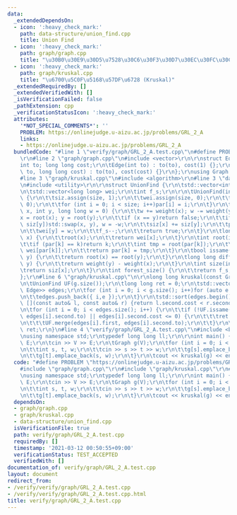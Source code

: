 ```yaml
---
data:
  _extendedDependsOn:
  - icon: ':heavy_check_mark:'
    path: data-structure/union_find.cpp
    title: Union Find
  - icon: ':heavy_check_mark:'
    path: graph/graph.cpp
    title: "\u30B0\u30E9\u30D5\u7528\u30C6\u30F3\u30D7\u30EC\u30FC\u30C8"
  - icon: ':heavy_check_mark:'
    path: graph/kruskal.cpp
    title: "\u6700\u5C0F\u5168\u57DF\u6728 (Kruskal)"
  _extendedRequiredBy: []
  _extendedVerifiedWith: []
  _isVerificationFailed: false
  _pathExtension: cpp
  _verificationStatusIcon: ':heavy_check_mark:'
  attributes:
    '*NOT_SPECIAL_COMMENTS*': ''
    PROBLEM: https://onlinejudge.u-aizu.ac.jp/problems/GRL_2_A
    links:
    - https://onlinejudge.u-aizu.ac.jp/problems/GRL_2_A
  bundledCode: "#line 1 \"verify/graph/GRL_2_A.test.cpp\"\n#define PROBLEM \"https://onlinejudge.u-aizu.ac.jp/problems/GRL_2_A\"\
    \r\n#line 2 \"graph/graph.cpp\"\n#include <vector>\r\n\r\nstruct Edge {\r\n\t\
    int to; long long cost;\r\n\tEdge(int to) : to(to), cost(1) {};\r\n\tEdge(int\
    \ to, long long cost) : to(to), cost(cost) {}\r\n};\r\nusing Graph = std::vector<std::vector<Edge>>;\n\
    #line 3 \"graph/kruskal.cpp\"\n#include <algorithm>\r\n#line 3 \"data-structure/union_find.cpp\"\
    \n#include <utility>\r\n\r\nstruct UnionFind {\r\n\tstd::vector<int> siz, par;\r\
    \n\tstd::vector<long long> wei;\r\n\tint f_s;\r\n\r\n\tUnionFind(int size) : f_s(size)\
    \ {\r\n\t\tsiz.assign(size, 1);\r\n\t\twei.assign(size, 0);\r\n\t\tpar.assign(size,\
    \ 0);\r\n\t\tfor (int i = 0; i < size; i++)par[i] = i;\r\n\t}\r\n\tbool merge(int\
    \ x, int y, long long w = 0) {\r\n\t\tw += weight(x); w -= weight(y);\r\n\t\t\
    x = root(x); y = root(y);\r\n\t\tif (x == y)return false;\r\n\t\tif (siz[x] <\
    \ siz[y])std::swap(x, y), w = -w;\r\n\t\tsiz[x] += siz[y];\r\n\t\tpar[y] = x;\r\
    \n\t\twei[y] = w;\r\n\t\tf_s--;\r\n\t\treturn true;\r\n\t}\r\n\tlong long weight(int\
    \ x) {\r\n\t\troot(x);\r\n\t\treturn wei[x];\r\n\t}\r\n\tint root(int k) {\r\n\
    \t\tif (par[k] == k)return k;\r\n\t\tint tmp = root(par[k]);\r\n\t\twei[k] +=\
    \ wei[par[k]];\r\n\t\treturn par[k] = tmp;\r\n\t}\r\n\tbool issame(int x, int\
    \ y) {\r\n\t\treturn root(x) == root(y);\r\n\t}\r\n\tlong long diff(int x, int\
    \ y) {\r\n\t\treturn weight(y) - weight(x);\r\n\t}\r\n\tint size(int x) {\r\n\t\
    \treturn siz[x];\r\n\t}\r\n\tint forest_size() {\r\n\t\treturn f_s;\r\n\t}\r\n\
    };\r\n#line 6 \"graph/kruskal.cpp\"\n\r\nlong long kruskal(const Graph& g) {\r\
    \n\tUnionFind UF(g.size());\r\n\tlong long ret = 0;\r\n\tstd::vector<std::pair<int,\
    \ Edge>> edges;\r\n\tfor (int i = 0; i < g.size(); i++)for (auto e : g[i]) {\r\
    \n\t\tedges.push_back({ i,e });\r\n\t}\r\n\tstd::sort(edges.begin(), edges.end(),\
    \ [](const auto& l, const auto& r) {return l.second.cost < r.second.cost; });\r\
    \n\tfor (int i = 0; i < edges.size(); i++) {\r\n\t\tif (!UF.issame(edges[i].first,\
    \ edges[i].second.to) || edges[i].second.cost <= 0) {\r\n\t\t\tret += edges[i].second.cost;\r\
    \n\t\t\tUF.merge(edges[i].first, edges[i].second.to);\r\n\t\t}\r\n\t}\r\n\treturn\
    \ ret;\r\n}\n#line 4 \"verify/graph/GRL_2_A.test.cpp\"\n#include <bits/stdc++.h>\r\
    \nusing namespace std;\r\ntypedef long long ll;\r\n\r\nint main() {\r\n\tint V,\
    \ E;\r\n\tcin >> V >> E;\r\n\tGraph g(V);\r\n\tfor (int i = 0; i < E; i++) {\r\
    \n\t\tint s, t, w;\r\n\t\tcin >> s >> t >> w;\r\n\t\tg[s].emplace_back(t, w);\r\
    \n\t\tg[t].emplace_back(s, w);\r\n\t}\r\n\tcout << kruskal(g) << endl;\r\n}\n"
  code: "#define PROBLEM \"https://onlinejudge.u-aizu.ac.jp/problems/GRL_2_A\"\r\n\
    #include \"graph/graph.cpp\"\r\n#include \"graph/kruskal.cpp\"\r\n#include <bits/stdc++.h>\r\
    \nusing namespace std;\r\ntypedef long long ll;\r\n\r\nint main() {\r\n\tint V,\
    \ E;\r\n\tcin >> V >> E;\r\n\tGraph g(V);\r\n\tfor (int i = 0; i < E; i++) {\r\
    \n\t\tint s, t, w;\r\n\t\tcin >> s >> t >> w;\r\n\t\tg[s].emplace_back(t, w);\r\
    \n\t\tg[t].emplace_back(s, w);\r\n\t}\r\n\tcout << kruskal(g) << endl;\r\n}"
  dependsOn:
  - graph/graph.cpp
  - graph/kruskal.cpp
  - data-structure/union_find.cpp
  isVerificationFile: true
  path: verify/graph/GRL_2_A.test.cpp
  requiredBy: []
  timestamp: '2021-03-12 00:50:55+09:00'
  verificationStatus: TEST_ACCEPTED
  verifiedWith: []
documentation_of: verify/graph/GRL_2_A.test.cpp
layout: document
redirect_from:
- /verify/verify/graph/GRL_2_A.test.cpp
- /verify/verify/graph/GRL_2_A.test.cpp.html
title: verify/graph/GRL_2_A.test.cpp
---
```

